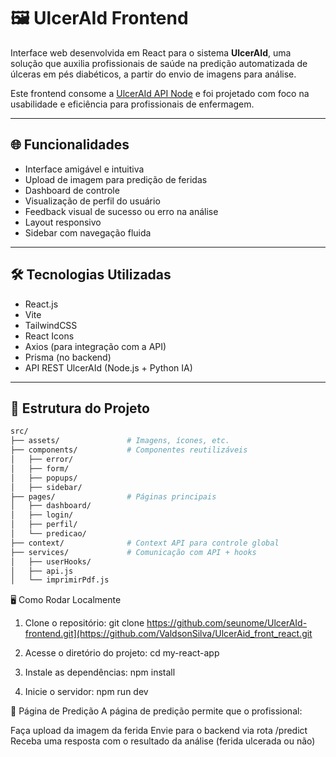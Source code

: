 # 🖼️ UlcerAId Frontend

Interface web desenvolvida em React para o sistema **UlcerAId**, uma solução que auxilia profissionais de saúde na predição automatizada de úlceras em pés diabéticos, a partir do envio de imagens para análise.

Este frontend consome a [UlcerAId API Node](https://github.com/ValdsonSilva/UlcerAid_api_node) e foi projetado com foco na usabilidade e eficiência para profissionais de enfermagem.

---

## 🌐 Funcionalidades

- Interface amigável e intuitiva
- Upload de imagem para predição de feridas
- Dashboard de controle
- Visualização de perfil do usuário
- Feedback visual de sucesso ou erro na análise
- Layout responsivo
- Sidebar com navegação fluida

---

## 🛠️ Tecnologias Utilizadas

- React.js
- Vite
- TailwindCSS
- React Icons
- Axios (para integração com a API)
- Prisma (no backend)
- API REST UlcerAId (Node.js + Python IA)

---

## 📁 Estrutura do Projeto

```bash
src/
├── assets/               # Imagens, ícones, etc.
├── components/           # Componentes reutilizáveis
│   ├── error/
│   ├── form/
│   ├── popups/
│   ├── sidebar/
├── pages/                # Páginas principais
│   ├── dashboard/
│   ├── login/
│   ├── perfil/
│   └── predicao/
├── context/              # Context API para controle global
├── services/             # Comunicação com API + hooks
│   ├── userHooks/
│   ├── api.js
│   └── imprimirPdf.js
```
🖥️ Como Rodar Localmente
1. Clone o repositório:
git clone https://github.com/seunome/UlcerAId-frontend.git](https://github.com/ValdsonSilva/UlcerAid_front_react.git

2. Acesse o diretório do projeto:
cd my-react-app

3. Instale as dependências:
npm install

4. Inicie o servidor:
npm run dev

📸 Página de Predição
A página de predição permite que o profissional:

Faça upload da imagem da ferida
Envie para o backend via rota /predict
Receba uma resposta com o resultado da análise (ferida ulcerada ou não)

